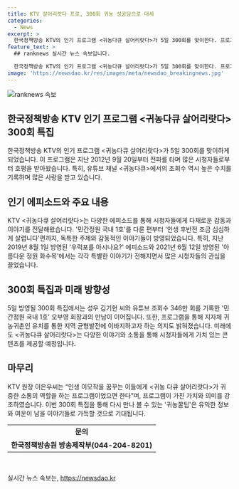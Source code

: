 ```yaml
---
title: KTV 살어리랏다 프로, 300회 귀농 성공담으로 대세
categories:
  - News
excerpt: >
  한국정책방송 KTV의 인기 프로그램 <귀농다큐 살어리랏다>가 5일 300회를 맞이한다. 프로그램은 지난 2012년부터 여러 이야기를 소개하며 호평을 받아왔는데, 특히 유튜브 채널 조회수도 높았다. 300회 특집에서는 성우 김기현 씨가 민간정원 국내 1호 오부영 회장을 만나며 더욱 흥미로운 이야기가 전개될 예정이다. 또한, 프로그램은 지역 균형발전에 도움을 주는 등 귀농, 귀촌, 귀어의 다양한 이야기를 담고 있다.
feature_text: >
  ## ranknews 실시간 뉴스 속보입니다.

  한국정책방송 KTV의 인기 프로그램 <귀농다큐 살어리랏다>가 5일 300회를 맞이한다. 프로그램은 지난 2012년부터 여러 이야기를 소개하며 호평을 받아왔는데, 특히 유튜브 채널 조회수도 높았다. 300회 특집에서는 성우 김기현 씨가 민간정원 국내 1호 오부영 회장을 만나며 더욱 흥미로운 이야기가 전개될 예정이다. 또한, 프로그램은 지역 균형발전에 도움을 주는 등 귀농, 귀촌, 귀어의 다양한 이야기를 담고 있다.
image: 'https://newsdao.kr/res/images/meta/newsdao_breakingnews.jpg'
---
```


<p><img src="https://newsdao.kr/res/images/meta/newsdao_breakingnews.jpg" alt="ranknews 속보" /></p>

<h2 data-ke-size="size26">한국정책방송 KTV 인기 프로그램 <귀농다큐 살어리랏다> 300회 특집</h2>

<p data-ke-size="size16">한국정책방송 KTV의 인기 프로그램 <귀농다큐 살어리랏다>가 5일 300회를 맞이하게 되었습니다. 이 프로그램은 지난 2012년 9월 20일부터 전파를 타며 많은 시청자들로부터 호평을 받아왔습니다. 특히, 유튜브 채널 <귀농다큐>에서의 조회수 역시 높은 수치를 기록하며 많은 사랑을 받고 있습니다.</p>

<h2 data-ke-size="size26">인기 에피소드와 주요 내용</h2>

<p data-ke-size="size16">KTV <귀농다큐 살어리랏다>는 다양한 에피소드를 통해 시청자들에게 다채로운 감동과 이야기를 전달해왔습니다. '민간정원 국내 1호'를 다룬 편부터 '인생 후반전 조금 심심하게 살렵니다'편까지, 독특한 주제와 감동적인 이야기들이 방영되었습니다. 특히, 지난 2019년 8월 1일 방영된 '우럭포를 아시나요?' 에피소드와 2021년 6월 12일 방영된 '아름다운 정원 화수목'에서는 각각 특별한 이야기가 전해지면서 많은 시청자들의 관심을 끌었습니다.</p>

<h2 data-ke-size="size26">300회 특집과 미래 방향성</h2>

<p data-ke-size="size16">5일 방영될 300회 특집에서는 성우 김기현 씨와 유튜브 조회수 346만 회를 기록한 '민간정원 국내 1호' 오부영 회장과의 만남이 이어집니다. 또한, 프로그램을 통해 지자체 귀농귀촌인 유치를 통한 지역 균형발전에 이바지하고자 하는 의지도 밝혀졌습니다. 미래에도 <귀농다큐 살어리랏다>는 다양한 이야기와 소통을 통해 시청자들에게 가치 있는 콘텐츠를 제공할 예정입니다.</p>

<h2 data-ke-size="size26">마무리</h2>

<p data-ke-size="size16">KTV 원장 이은우씨는 “인생 이모작을 꿈꾸는 이들에게 <귀농 다큐 살어리랏다>가 귀중한 소통의 역할을 하는 프로그램이었으면 한다”며, 프로그램이 가진 가치와 의미를 강조하였습니다. 이번 300회 특집을 통해 다시 만나 볼 수 있는 '귀농꿀팁'은 유익한 정보와 여운이 남을 이야기들로 가득할 것으로 기대됩니다.</p>

<table>
  <tr>
    <td style="text-align: center; height: 17px;"><b>문의</b></td>
  </tr>
  <tr>
    <td style="text-align: center; height: 17px;"><b>한국정책방송원 방송제작부(044-204-8201)</b></td>
  </tr>
</table>

<p data-ke-size="size16">&nbsp;</p>
실시간 뉴스 속보는, <a href="https://newsdao.kr" rel="dofollow">https://newsdao.kr</a>


